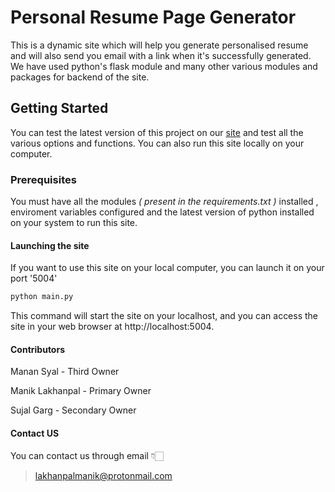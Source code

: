 # Personal Resume Page Generator

This is a dynamic site which will help you generate personalised resume and will also send you email 
with a link when it's successfully generated. We have used python's flask module and many other various modules and packages
for backend of the site.

## Getting Started 

You can test the latest version of this project on our [site](http://resume.w16manik.ninja) and test all the various options and functions.
You can also run this site locally on your computer.

### Prerequisites 

You must have all the modules <i>( present in the requirements.txt ) </i> installed , enviroment variables configured and the latest 
version of python installed on your system to run this site.

#### Launching the site

If you want to use this site on your local computer, you can launch it on your port '5004'

```bash
python main.py
```

This command will start the site on your localhost, and you can access the site  in your web browser at http://localhost:5004.

#### Contributors

Manan Syal - Third Owner

Manik Lakhanpal - Primary Owner

Sujal Garg - Secondary Owner

#### Contact US

You can contact us through email 👇🏻

> lakhanpalmanik@protonmail.com